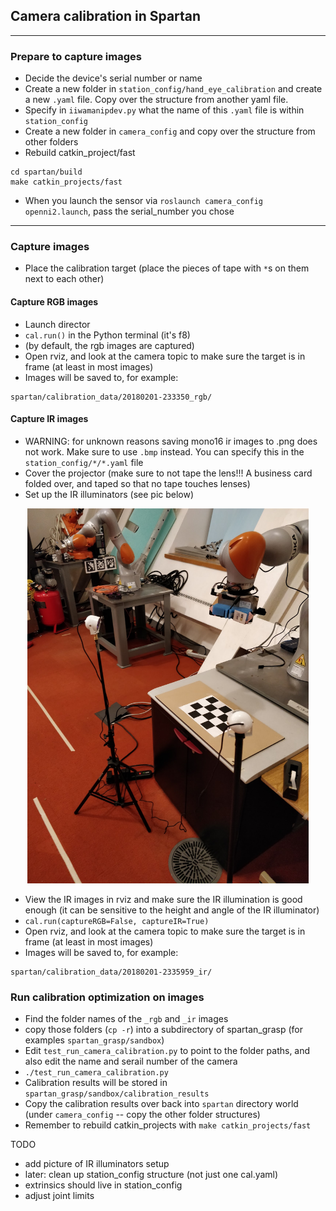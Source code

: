 ## Camera calibration in Spartan

---

### Prepare to capture images

- Decide the device's serial number or name
- Create a new folder in `station_config/hand_eye_calibration` and create a new `.yaml` file.  Copy over the structure from another yaml file.
- Specify in `iiwamanipdev.py` what the name of this `.yaml` file is within `station_config`
- Create a new folder in `camera_config` and copy over the structure from other folders
- Rebuild catkin_project/fast
```
cd spartan/build
make catkin_projects/fast
```
- When you launch the sensor via `roslaunch camera_config openni2.launch`, pass the serial_number you chose

---

### Capture images

- Place the calibration target (place the pieces of tape with `*`s on them next to each other)

#### Capture RGB images

- Launch director
- `cal.run()` in the Python terminal (it's f8)
- (by default, the rgb images are captured)
- Open rviz, and look at the camera topic to make sure the target is in frame (at least in most images)
- Images will be saved to, for example:
```
spartan/calibration_data/20180201-233350_rgb/
```

#### Capture IR images

- WARNING: for unknown reasons saving mono16 ir images to .png does not work.  Make sure to use `.bmp` instead.  You can specify this in the `station_config/*/*.yaml` file
- Cover the projector (make sure to not tape the lens!!! A business card folded over, and taped so that no tape touches lenses)
- Set up the IR illuminators (see pic below)

<p align="center">
  <img src="./kuka_ir_illuminators.jpg" width="450"/>
</p>

- View the IR images in rviz and make sure the IR illumination is good enough (it can be sensitive to the height and angle of the IR illuminator)
- `cal.run(captureRGB=False, captureIR=True)`
- Open rviz, and look at the camera topic to make sure the target is in frame (at least in most images)
- Images will be saved to, for example:
```
spartan/calibration_data/20180201-2335959_ir/
```

### Run calibration optimization on images

- Find the folder names of the `_rgb` and `_ir` images
- copy those folders (`cp -r`) into a subdirectory of spartan_grasp (for examples `spartan_grasp/sandbox`)
- Edit `test_run_camera_calibration.py` to point to the folder paths, and also edit the name and serail number of the camera
- `./test_run_camera_calibration.py`
- Calibration results will be stored in `spartan_grasp/sandbox/calibration_results`
- Copy the calibration results over back into `spartan` directory world (under `camera_config` -- copy the other folder structures)
- Remember to rebuild catkin_projects with `make catkin_projects/fast`


TODO
- add picture of IR illuminators setup
- later: clean up station_config structure (not just one cal.yaml)
- extrinsics should live in station_config
- adjust joint limits
